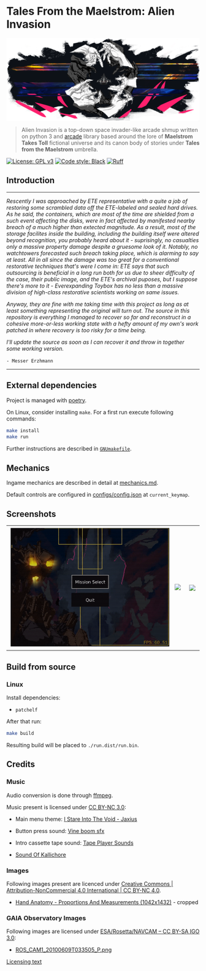 # Tales From the Maelstrom: Alien Invasion

<p align="center">
    <img src="./docs/imgs/sh_4.png" alt="arc" style="display: block; margin: auto; "/>
</p>

> Alien Invasion is a top-down space invader-like arcade shmup written on python 3 and [arcade](https://github.com/pythonarcade/arcade) library based around the lore of **Maelstrom Takes Toll** fictional universe and its canon body of stories under **Tales from the Maelstrom** umbrella.

[![License: GPL v3](https://img.shields.io/badge/License-GPL%20v3-blue.svg)](https://www.gnu.org/licenses/gpl-3.0)
[![Code style: Black](https://img.shields.io/badge/code%20style-Black-000000.svg)](https://github.com/psf/black)
[![Ruff](https://img.shields.io/endpoint?url=https://raw.githubusercontent.com/charliermarsh/ruff/main/assets/badge/v1.json)](https://github.com/charliermarsh/ruff)

## Introduction

---

_Rescently I was approached by ETE representative with a quite a job of restoring some scrambled data off the ETE-labeled and sealed hard drives. As he said, the containers, which are most of the time are shielded from a such event affecting the disks, were in fact affected by manifested nearby breach of a much higher than extected magnitude. As a result, most of the storage facilites inside the building, including the building itself were altered beyond recognition, you probably heard about it - suprisingly, no casualties only a massive property damage despite a gruesome look of it. Notably, no watchtowers forecasted such breach taking place, which is alarming to say at least. All in all since the damage was too great for a conventional restorative techniques that's were I come in: ETE says that such outsourcing is beneficial in a long run both for us due to sheer difficulty of the case, their public image, and the ETE's archival puposes, but I suppose there's more to it - Everexpanding Toybox has no less than a massive division of high-class restorative scientists working on same issues._

_Anyway, they are fine with me taking time with this project as long as at least something representing the original will turn out. The source in this repository is everything I managed to recover so far and reconstruct in a cohesive more-or-less working state with a hefty amount of my own's work patched in where recovery is too risky for a time being._

_I'll update the source as soon as I can recover it and throw in together some working version._

`- Messer Erzhmann`

---

## External dependencies

Project is managed with [poetry](https://python-poetry.org/docs/#installation).

On Linux, consider installing `make`. For a first run execute following commands:

```sh
make install
make run
```

Further instructions are described in [`GNUmakefile`](./GNUmakefile).

## Mechanics

Ingame mechanics are described in detail at [mechanics.md](docs/mechanics.md).

Default controls are configured in [configs/config.json](configs/config.json) at `current_keymap`.

## Screenshots


<p>
    <!-- TODO: Add justify-content: center;
    when 6 screenshots
    ffmpeg -i ./ms-gm.mkv -vf "crop=in_w:in_h-80:0:out_h,fps=14,scale=640:-1:flags=lanczos,split[s0][s1];[s0]palettegen[p];[s1][p]paletteuse" -ss 00:00:03 -loop 0 ms-gm.gif -->
     <table style="border: 0px solid transparent;">
      <tr>
        <td>
            <img style="margin: 4px; display: inline-block;" src="./docs/imgs/mm-crt.gif"/>
        </td>
        <td>
            <img style="margin: 4px; display: inline-block;" src="./docs/imgs/ms-st.gif"/>
        </td>
        <td>
            <img style="margin: 4px; display: block;" src="./docs/imgs/ms-gm.gif"/>
        </td>
      </tr>
    </table>
</p>

## Build from source

### Linux

Install dependencies:

- `patchelf`

After that run:

```sh
make build
```

Resulting build will be placed to `./run.dist/run.bin`.

## Credits

### Music

Audio conversion is done through [ffmpeg](https://ffmpeg.org).

Music present is licensed under [CC BY-NC 3.0](https://creativecommons.org/licenses/by-nc/3.0/):

- Main menu theme: [I Stare Into The Void - Jaxius](https://mixmastermusic2021.bandcamp.com/track/i-stare-into-the-void)
<!-- - Main menu theme: [Maid Dresses - ILLUSIONS (2022) - pandora box](https://maiddresses.bandcamp.com/track/pandora-box) -->
- Button press sound: [Vine boom sfx](https://www.youtube.com/watch?v=Oc7Cin_87H4)

- Intro cassette tape sound: [Tape Player Sounds](https://pixabay.com/sound-effects/tape-player-sounds-90780/)

- [Sound Of Kallichore](https://www.youtube.com/watch?v=Mta-Uc-VzFU)

### Images

Following images present are licenced under [Creative Commons | Attribution-NonCommercial 4.0 International | CC BY-NC 4.0](https://creativecommons.org/licenses/by-nc/4.0).

- [Hand Anatomy - Proportions And Measurements (1042x1432)](http://getdrawings.com/get-drawing#hand-anatomy-drawing-37.jpg) - cropped

### GAIA Observatory Images

Following images are licensed under [ESA/Rosetta/NAVCAM – CC BY-SA IGO 3.0](https://imagearchives.esac.esa.int/index.php?/page/copyright_information):

- [ROS_CAM1_20100609T033505_P.png](https://imagearchives.esac.esa.int/picture.php?/6029/category/45)

[Licensing text](https://creativecommons.org/licenses/by-sa/3.0/igo/)
